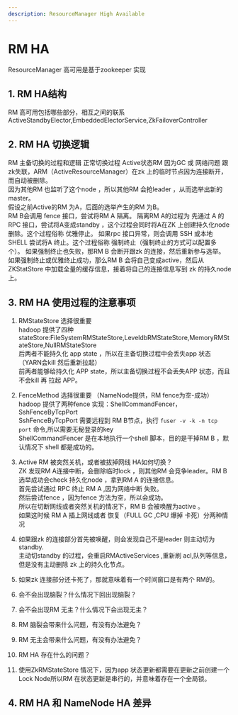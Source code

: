 ```yaml
---
description: ResourceManager High Available
---
```


# RM HA

ResourceManager 高可用是基于zookeeper 实现

## 1. RM HA结构

RM 高可用包括哪些部分，相互之间的联系
ActiveStandbyElector,EmbeddedElectorService,ZkFailoverController

## 2. RM HA 切换逻辑

RM 主备切换的过程和逻辑
正常切换过程
Active状态RM 因为GC 或 网络问题 跟zk失联，ARM（ActiveResourceManager）在zk 上的临时节点因为连接断开，而自动被删除。  
因为其他RM 也监听了这个node ，所以其他RM 会抢leader ，从而选举出新的master。  
假设之前Active的RM 为A，后面的选举产生的RM 为B。  
RM B会调用 fence 接口，尝试将RM A  隔离。
隔离RM A的过程为 先通过 A 的RPC 接口，尝试将A变成standby ，这个过程会同时将A在ZK 上创建持久化node 删除。这个过程俗称 优雅停止。
如果rpc 接口异常，则会调用 SSH 或本地 SHELL 尝试将A 终止。这个过程俗称 强制终止（强制终止的方式可以配置多个）。
如果强制终止也失败，那RM B 会断开跟zk 的连接，然后重新参与选举。
如果强制终止或优雅终止成功，那么RM B 会将自己变成active，然后从ZKStatStore 中加载全量的缓存信息，接着将自己的连接信息写到 zk 的持久node 上。

## 3. RM HA 使用过程的注意事项  
1. RMStateStore 选择很重要  
hadoop 提供了四种stateStore:FileSystemRMStateStore,LeveldbRMStateStore,MemoryRMStateStore,NullRMStateStore  
后两者不能持久化 app state ，所以在主备切换过程中会丢失app 状态（YARN会kill 然后重新拉起）  
前两者能够给持久化 APP state，所以主备切换过程不会丢失APP 状态，而且不会kill 再 拉起 APP。

2. FenceMethod 选择很重要 （NameNode提供，RM fence为空-成功）  
hadoop 提供了两种fence 实现：ShellCommandFencer，SshFenceByTcpPort  
SshFenceByTcpPort 需要远程到 RM B节点，执行 ```fuser -v -k -n tcp port``` 命令,所以需要无秘登录的key  
ShellCommandFencer 是在本地执行一个shell 脚本，目的是干掉RM B ，默认情况下 shell 都是成功的。  

3. Active RM 被突然关机，或者被拔掉网线 HA如何切换？  
ZK 发现RM A连接中断，会删除临时lock ，则其他RM 会竞争leader。RM B 选举成功会check 持久化node ，拿到RM A 的连接信息。  
首先尝试通过 RPC 终止 RM A ,因为网络中断 失败。  
然后尝试fence ，因为fence 方法为空，所以会成功。   
所以在切断网线或者突然关机的情况下，RM B 会被唤醒为active 。  
如果这时候 RM A 插上网线或者 恢复（FULL GC ,CPU 爆掉 卡死）分两种情况
 1. 如果跟zk 的连接部分首先被唤醒，则会发现自己不是leader 则主动切为standby.  
 主动切standby 的过程，会重启RMActiveServices ,重新刷 acl,队列等信息，但是没有主动删除 zk 上的持久化节点。

 2. 如果zk 连接部分还卡死了，那就意味着有一个时间窗口是有两个 RM的。


4. 会不会出现脑裂？什么情况下回出现脑裂？

5. 会不会出现RM 无主？什么情况下会出现无主？

6. RM 脑裂会带来什么问题，有没有办法避免？

7. RM 无主会带来什么问题，有没有办法避免？

8. RM HA 存在什么的问题？
  1. 使用ZkRMStateStore 情况下，因为app 状态更新都需要在更新之前创建一个Lock Node所以RM 在状态更新是串行的，并意味着存在一个全局锁。


## 4. RM HA 和 NameNode HA 差异
